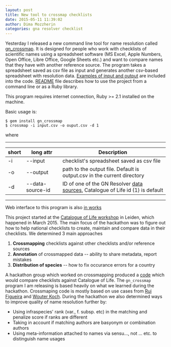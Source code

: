 ```yaml
---
layout: post
title: New tool to crossmap checklists
date: 2015-05-11 11:39:02
author: Dima Mozzherin
categories: gna resolver checklist
---
```


Yesterday I released a new command line tool for name resolution called
[gn_crossmap][gncrossmap]. It is designed for people who work with checklists
of scientific names using a spreadsheet software (MS Excel, Apple Numbers, Open
Office, Libre Office, Google Sheets etc.) and want to compare names that they
have with another reference source. The program takes a spreadsheet saved as
csv file as input and generates another csv-based spreadsheet with resolution
data.  [Examples of input and output][examples] are included into the code.
[README][readme] file describes how to use the project from a command line or
as a Ruby library.

This program requires internet connection, Ruby >= 2.1 installed on the machine.

Basic usage is:

    $ gem install gn_crossmap
    $ crossmap -i input.csv -o ouput.csv -d 1

where

---

short| long attr        | Description
-----|------------------|----------------------------------------------------------------------------------------
-i   | --input          | checklist's spreadsheet saved as csv file
-o   | --output         | path to the output file. Default is output.csv in the current directory
-d   | --data-source-id | ID of one of the GN Resolver [data sources][ds], Catalogue of Life id (1) is default

---

Web interface to this program is also [in works][checklist]

This project started at the [Catalogue of Life workshop][slides] in Leiden,
which happened in March 2015. The main focus of the hackathon was to figure out
how to help national checklists to create, maintain and compare data in their
checklists.  We determined 3 main approaches

1. **Crossmapping** checklists against other checklists and/or reference sources
2. **Annotation** of crossmapped data -- ability to share metadata, report mistakes
3. **Distribution of species** -- how to fix occurance errors for a country

A hackathon group which worked on crossmapping produced a
[code][hackathon_crossmap] which would compare checklists against Catalogue of
Life. The `gn_crossmap` program I am releasing is based heavily on what we
learned during the hackathon. Crossmaping code is mostly based on use cases
from [Rui Figueira][rui] and [Wouter Koch][wouter]. During the hackathon we
also determined ways to improve quality of name resolution further by:

* Using infraspecies' rank (var., f. subsp. etc) in the matching and penalize
  score if ranks are different
* Taking in account if matching authors are basyonym or combination authors
* Using meta-information attached to names via sensu..., not ... etc.
  to distinguish name usages

[gncrossmap]: https://github.com/GlobalNamesArchitecture/gn_crossmap
[examples]: https://github.com/GlobalNamesArchitecture/gn_crossmap/tree/master/spec/files
[readme]: https://github.com/GlobalNamesArchitecture/gn_crossmap/blob/master/README.md
[hackathon_crossmap]: https://github.com/Sp2000/hackathon_group1
[rui]: https://github.com/rpfigueira
[wouter]: https://github.com/WouterKoch
[ds]: http://resolver.globalnames.org/data_sources
[checklist]: https://github.com/GlobalNamesArchitecture/checklist
[slides]: https://drive.google.com/file/d/0B-WDk-H2QjRKaWJUUkpMSEdta1k/view
